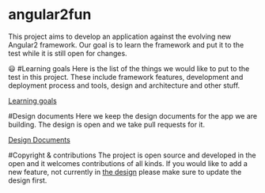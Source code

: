 # angular2fun
This project aims to develop an application against the evolving new Angular2 framework.  Our goal is to learn the framework and put it to the test while it is still open for changes.

:smiley:
#Learning goals
Here is the list of the things we would like to put to the test in this project. These include framework features, development and deployment process and tools, design and architecture and other stuff.

[Learning goals]

#Design documents
Here we keep the design documents for the app we are building. The design is open and we take pull requests for it.

[Design Documents]

#Copyright & contributions 
The project is open source and developed in the open and it welcomes contributions of all kinds. If you would like to add a new feature, not currently in [the design](./docs/app_design/) please make sure to update the design first.


[Learning goals]:./docs/LEARNING_GOALS.md
[Design Documents]:./docs/app_design/